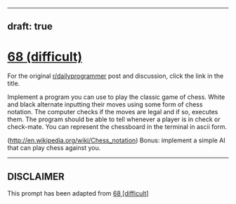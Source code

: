 ---
draft: true
----

# [68 (difficult)](https://www.reddit.com/r/dailyprogrammer/comments/vfykg/6222012_challenge_68_difficult/)

For the original [r/dailyprogrammer](https://www.reddit.com/r/dailyprogrammer/) post and discussion, click the link in the title.

Implement a program you can use to play the classic game of chess. White and black alternate inputting their moves using some form of chess notation. The computer checks if the moves are legal and if so, executes them. The program should be able to tell whenever a player is in check or check-mate. You can represent the chessboard in the terminal in ascii form.

(http://en.wikipedia.org/wiki/Chess_notation)
Bonus: implement a simple AI that can play chess against you.


----
## **DISCLAIMER**
This prompt has been adapted from [68 [difficult]](https://www.reddit.com/r/dailyprogrammer/comments/vfykg/6222012_challenge_68_difficult/
)
